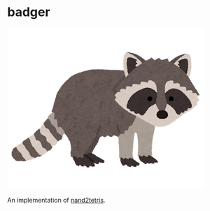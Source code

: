 # badger

![badger](/badger.png)

An implementation of [nand2tetris](https://www.nand2tetris.org/software).
